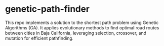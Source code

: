 # genetic-path-finder
This repo implements a solution to the shortest path problem using Genetic Algorithms (GA). It applies evolutionary methods to find optimal road routes between cities in Baja California, leveraging selection, crossover, and mutation for efficient pathfinding.
